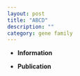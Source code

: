 ```yaml
---
layout: post
title: "ABCD"
description: ""
category: gene family
---
```


* **Information**  

* **Publication**  


